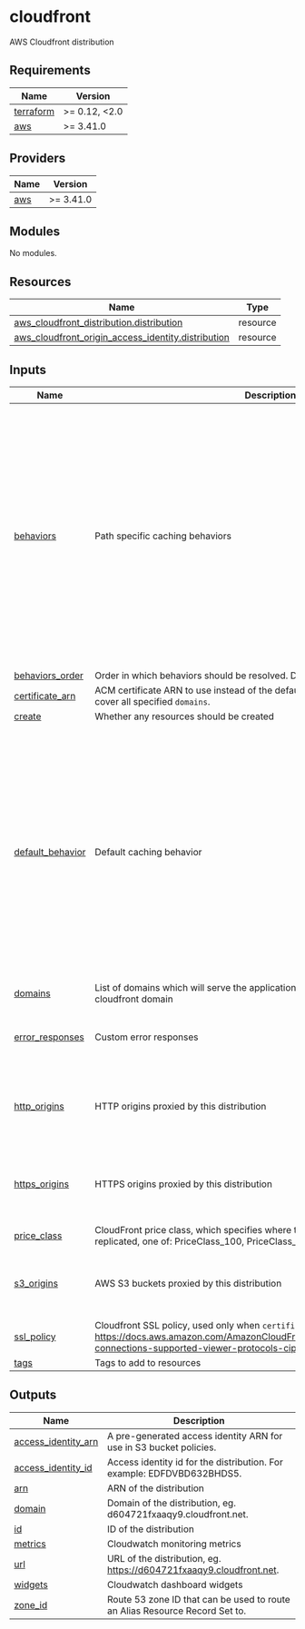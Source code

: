 # cloudfront

AWS Cloudfront distribution

<!-- prettier-ignore-start -->
<!-- BEGIN_TF_DOCS -->
## Requirements

| Name | Version |
|------|---------|
| <a name="requirement_terraform"></a> [terraform](#requirement\_terraform) | >= 0.12, <2.0 |
| <a name="requirement_aws"></a> [aws](#requirement\_aws) | >= 3.41.0 |

## Providers

| Name | Version |
|------|---------|
| <a name="provider_aws"></a> [aws](#provider\_aws) | >= 3.41.0 |

## Modules

No modules.

## Resources

| Name | Type |
|------|------|
| [aws_cloudfront_distribution.distribution](https://registry.terraform.io/providers/hashicorp/aws/latest/docs/resources/cloudfront_distribution) | resource |
| [aws_cloudfront_origin_access_identity.distribution](https://registry.terraform.io/providers/hashicorp/aws/latest/docs/resources/cloudfront_origin_access_identity) | resource |

## Inputs

| Name | Description | Type | Default | Required |
|------|-------------|------|---------|:--------:|
| <a name="input_behaviors"></a> [behaviors](#input\_behaviors) | Path specific caching behaviors | <pre>map(object({<br>    path            = string<br>    allowed_methods = list(string)<br><br>    cached_methods    = list(string)<br>    cached_headers    = list(string)<br>    cached_cookies    = list(string)<br>    cached_query_keys = list(string)<br><br>    origin_id     = string<br>    compress      = bool<br>    forward_query = bool<br><br>    viewer_request_lambda        = object({ arn = string, include_body = bool })<br>    viewer_request_function_arn  = string<br>    origin_request_lambda        = object({ arn = string, include_body = bool })<br>    origin_response_lambda       = object({ arn = string })<br>    viewer_response_lambda       = object({ arn = string })<br>    viewer_response_function_arn = string<br>  }))</pre> | `{}` | no |
| <a name="input_behaviors_order"></a> [behaviors\_order](#input\_behaviors\_order) | Order in which behaviors should be resolved. Defaults to behaviors map order. | `list(string)` | `null` | no |
| <a name="input_certificate_arn"></a> [certificate\_arn](#input\_certificate\_arn) | ACM certificate ARN to use instead of the default cloudfront certificate. Has to cover all specified `domains`. | `string` | `null` | no |
| <a name="input_create"></a> [create](#input\_create) | Whether any resources should be created | `bool` | `true` | no |
| <a name="input_default_behavior"></a> [default\_behavior](#input\_default\_behavior) | Default caching behavior | <pre>object({<br>    allowed_methods = list(string)<br><br>    cached_methods    = list(string)<br>    cached_headers    = list(string)<br>    cached_cookies    = list(string)<br>    cached_query_keys = list(string)<br><br>    origin_id     = string<br>    compress      = bool<br>    forward_query = bool<br><br>    viewer_request_lambda        = object({ arn = string, include_body = bool })<br>    viewer_request_function_arn  = string<br>    origin_request_lambda        = object({ arn = string, include_body = bool })<br>    origin_response_lambda       = object({ arn = string })<br>    viewer_response_lambda       = object({ arn = string })<br>    viewer_response_function_arn = string<br>  })</pre> | n/a | yes |
| <a name="input_domains"></a> [domains](#input\_domains) | List of domains which will serve the application. If empty, will use the default cloudfront domain | `list(string)` | `[]` | no |
| <a name="input_error_responses"></a> [error\_responses](#input\_error\_responses) | Custom error responses | <pre>map(object({<br>    response_code = number<br>    response_path = string<br>  }))</pre> | `{}` | no |
| <a name="input_http_origins"></a> [http\_origins](#input\_http\_origins) | HTTP origins proxied by this distribution | <pre>map(object({<br>    domain  = string<br>    path    = string<br>    headers = map(string)<br>    port    = number<br>  }))</pre> | `{}` | no |
| <a name="input_https_origins"></a> [https\_origins](#input\_https\_origins) | HTTPS origins proxied by this distribution | <pre>map(object({<br>    domain  = string<br>    path    = string<br>    headers = map(string)<br>    port    = number<br>  }))</pre> | `{}` | no |
| <a name="input_price_class"></a> [price\_class](#input\_price\_class) | CloudFront price class, which specifies where the distribution should be replicated, one of: PriceClass\_100, PriceClass\_200, PriceClass\_All | `string` | `"PriceClass_100"` | no |
| <a name="input_s3_origins"></a> [s3\_origins](#input\_s3\_origins) | AWS S3 buckets proxied by this distribution | <pre>map(object({<br>    domain  = string<br>    path    = string<br>    headers = map(string)<br>  }))</pre> | `{}` | no |
| <a name="input_ssl_policy"></a> [ssl\_policy](#input\_ssl\_policy) | Cloudfront SSL policy, used only when `certificate_arn` is provided. See https://docs.aws.amazon.com/AmazonCloudFront/latest/DeveloperGuide/secure-connections-supported-viewer-protocols-ciphers.html | `string` | `"TLSv1.2_2019"` | no |
| <a name="input_tags"></a> [tags](#input\_tags) | Tags to add to resources | `map(string)` | `{}` | no |

## Outputs

| Name | Description |
|------|-------------|
| <a name="output_access_identity_arn"></a> [access\_identity\_arn](#output\_access\_identity\_arn) | A pre-generated access identity ARN for use in S3 bucket policies. |
| <a name="output_access_identity_id"></a> [access\_identity\_id](#output\_access\_identity\_id) | Access identity id for the distribution. For example: EDFDVBD632BHDS5. |
| <a name="output_arn"></a> [arn](#output\_arn) | ARN of the distribution |
| <a name="output_domain"></a> [domain](#output\_domain) | Domain of the distribution, eg. d604721fxaaqy9.cloudfront.net. |
| <a name="output_id"></a> [id](#output\_id) | ID of the distribution |
| <a name="output_metrics"></a> [metrics](#output\_metrics) | Cloudwatch monitoring metrics |
| <a name="output_url"></a> [url](#output\_url) | URL of the distribution, eg. https://d604721fxaaqy9.cloudfront.net. |
| <a name="output_widgets"></a> [widgets](#output\_widgets) | Cloudwatch dashboard widgets |
| <a name="output_zone_id"></a> [zone\_id](#output\_zone\_id) | Route 53 zone ID that can be used to route an Alias Resource Record Set to. |
<!-- END_TF_DOCS -->
<!-- prettier-ignore-end -->
